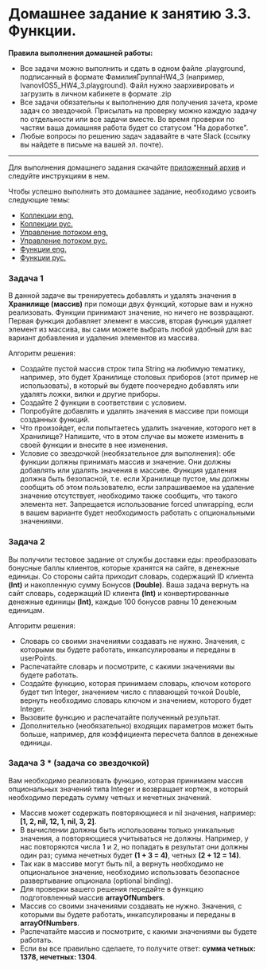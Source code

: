 # Домашнее задание к занятию 3.3. Функции.

**Правила выполнения домашней работы:** 
* Все задачи можно выполнить и сдать в одном файле .playground, подписанный в формате ФамилияГруппаHW4_3 (например, IvanovIOS5_HW4_3.playground). Файл нужно заархивировать и загрузить в личном кабинете в формате .zip
* Все задачи обязательны к выполнению для получения зачета, кроме задач со звездочкой. Присылать на проверку можно каждую задачу по отдельности или все задачи вместе. Во время проверки по частям ваша домашняя работа будет со статусом "На доработке".
* Любые вопросы по решению задач задавайте в чате Slack (ссылку вы найдете в письме на вашей эл. почте).

---

Для выполнения домашнего задания скачайте [приложенный архив](https://github.com/netology-code/bios-homeworks/blob/master/4.3/DZ4_3.playground.zip) и следуйте инструкциям в нем.

Чтобы успешно выполнить это домашнее задание, необходимо усвоить следующие темы:
 * [Коллекции eng.](https://docs.swift.org/swift-book/LanguageGuide/CollectionTypes.html)
 * [Коллекции  рус.](https://swiftbook.ru/content/languageguide/collection-types/)
 * [Управление потоком eng.](https://docs.swift.org/swift-book/LanguageGuide/ControlFlow.html)
 * [Управление потоком рус.](https://swiftbook.ru/content/languageguide/control-flow/)
 * [Функции eng.](https://docs.swift.org/swift-book/LanguageGuide/Functions.html)
 * [Функции рус.](https://swiftbook.ru/content/languageguide/functions/)

### Задача 1
В данной задаче вы тренируетесь добавлять и удалять значения в **Хранилище (массив)** при помощи двух функций, которые вам и нужно реализовать. Функции принимают значение, но ничего не возвращают.
Первая функция добавляет элемент в массив, вторая функция удаляет элемент из массива, вы сами можете выбрать любой удобный для вас вариант добавления и удаления элементов из массива.

Алгоритм решения:
* Создайте пустой массив строк типа String на любимую тематику, например, это будет Хранилище столовых приборов (этот пример не использовать), в который вы будете поочередно добавлять или удалять ложки, вилки и другие приборы.
* Создайте 2 функции в соответствии с условием.
* Попробуйте добавлять и удалять значения в массиве при помощи созданных функций.
* Что произойдет, если попытаетесь удалить значение, которого нет в Хранилище? Напишите, что в этом случае вы можете изменить в своей функции и внесите в нее изменения.
* Условие со звездочкой (необязательное для выполнения): обе функции должны принимать массив и значение. Они должны добавлять или удалять значения в массиве. Функция удаления должна быть безопасной, т.е. если Хранилище пустое, мы должны сообщить об этом пользователю, если запрашиваемое на удаление значение отсутствует, необходимо также сообщить, что такого элемента нет. Запрещается использование forced unwrapping, если в вашем варианте будет необходимость работать с опциональными значениями.


### Задача 2
Вы получили тестовое задание от службы доставки еды: преобразовать бонусные баллы клиентов, которые хранятся на сайте, в денежные единицы. Со стороны сайта приходит словарь, содержащий ID клиента **(Int)** и накопленную сумму Бонусов **(Double)**. Ваша задача вернуть на сайт словарь, содержащий ID клиента **(Int)** и конвертированные денежные единицы **(Int)**, каждые 100 бонусов равны 10 денежным единицам.

Алгоритм решения:
* Словарь со своими значениями создавать не нужно. Значения, с которыми вы будете работать, инкапсулированы и переданы в userPoints.
* Распечатайте словарь и посмотрите, с какими значениями вы будете работать.
* Создайте функцию, которая принимаем словарь, ключом которого будет тип Integer, значением число с плавающей точкой Double, вернуть необходимо словарь ключом и значением, которого будет Integer.
* Вызовите функцию и распечатайте полученный результат.
* Дополнительно (необязательно) входящих параметров может быть больше, например, для коэффициента пересчета баллов в денежные единицы.


### Задача 3 * (задача со звездочкой)

Вам необходимо реализовать функцию, которая принимаем массив опциональных значений типа Integer и возвращает кортеж, в который необходимо передать сумму четных и нечетных значений.
* Массив может содержать повторяющиеся и nil значения, например: **[1, 2, nil, 12, 1, nil, 3, 2]**.
* В вычислении должны быть использованы только уникальные значения, а повторяющиеся учитываться не должны. Например, у нас повторяются числа 1 и 2, но попадать в результат они должны один раз; сумма нечетных будет **(1 + 3 = 4)**, четных **(2 + 12 = 14)**.
* Так как в массиве могут быть nil, а вернуть необходимо не опциональное значение, необходимо использовать безопасное развертывание опционала (optional binding).
* Для проверки вашего решения передайте в функцию подготовленный массив **arrayOfNumbers**.
* Массив со своими значениями создавать не нужно. Значения, с которыми вы будете работать, инкапсулированы и переданы в **arrayOfNumbers**.
* Распечатайте массив и посмотрите, с какими значениями вы будете работать.
* Если вы все правильно сделаете, то получите ответ: **сумма четных: 1378, нечетных: 1304**.


